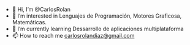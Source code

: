 - 👋 Hi, I’m @CarlosRolan
- 👀 I’m interested in Lenguajes de Programación, Motores Graficosa, Matemáticas.
- 🌱 I’m currently learning Dessarrollo de aplicaciones multiplataforma
- 📫 How to reach me carlosrolandiaz@gmail.com


